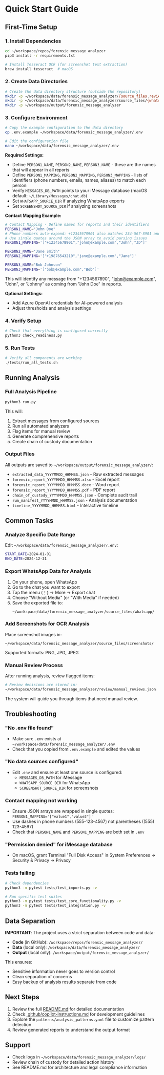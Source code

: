 # Quick Start Guide

## First-Time Setup

### 1. Install Dependencies
```bash
cd ~/workspace/repos/forensic_message_analyzer
pip3 install -r requirements.txt

# Install Tesseract OCR (for screenshot text extraction)
brew install tesseract  # macOS
```

### 2. Create Data Directories
```bash
# Create the data directory structure (outside the repository)
mkdir -p ~/workspace/data/forensic_message_analyzer/{source_files,review,logs}
mkdir -p ~/workspace/data/forensic_message_analyzer/source_files/{whatsapp,screenshots}
mkdir -p ~/workspace/output/forensic_message_analyzer
```

### 3. Configure Environment
```bash
# Copy the example configuration to the data directory
cp .env.example ~/workspace/data/forensic_message_analyzer/.env

# Edit the configuration file
nano ~/workspace/data/forensic_message_analyzer/.env
```

**Required Settings:**
- Define `PERSON1_NAME`, `PERSON2_NAME`, `PERSON3_NAME` - these are the names that will appear in all reports
- Define `PERSON1_MAPPING`, `PERSON2_MAPPING`, `PERSON3_MAPPING` - lists of identifiers (phone numbers, emails, names, aliases) to match each person
- Verify `MESSAGES_DB_PATH` points to your iMessage database (macOS default: `~/Library/Messages/chat.db`)
- Set `WHATSAPP_SOURCE_DIR` if analyzing WhatsApp exports
- Set `SCREENSHOT_SOURCE_DIR` if analyzing screenshots

**Contact Mapping Example:**
   ```bash
   # Contact Mapping - Define names for reports and their identifiers
   PERSON1_NAME="John Doe"
   # Phone numbers auto-expand: +12345678901 also matches 234-567-8901 and (234) 567-8901
   # Use single quotes around the JSON array to avoid parsing issues
   PERSON1_MAPPING='["+12345678901","john@example.com","John","JD"]'
   
   PERSON2_NAME="Jane Smith"
   PERSON2_MAPPING='["+19876543210","jane@example.com","Jane"]'
   
   PERSON3_NAME="Bob Johnson"
   PERSON3_MAPPING='["bob@example.com","Bob"]'
   ```
This will identify any message from "+1234567890", "john@example.com", "John", or "Johnny" as coming from "John Doe" in reports.

**Optional Settings:**
- Add Azure OpenAI credentials for AI-powered analysis
- Adjust thresholds and analysis settings

### 4. Verify Setup
```bash
# Check that everything is configured correctly
python3 check_readiness.py
```

### 5. Run Tests
```bash
# Verify all components are working
./tests/run_all_tests.sh
```

## Running Analysis

### Full Analysis Pipeline
```bash
python3 run.py
```

This will:
1. Extract messages from configured sources
2. Run all automated analyzers
3. Flag items for manual review
4. Generate comprehensive reports
5. Create chain of custody documentation

### Output Files

All outputs are saved to `~/workspace/output/forensic_message_analyzer/`:

- `extracted_data_YYYYMMDD_HHMMSS.json` - Raw extracted messages
- `forensic_report_YYYYMMDD_HHMMSS.xlsx` - Excel report
- `forensic_report_YYYYMMDD_HHMMSS.docx` - Word report
- `forensic_report_YYYYMMDD_HHMMSS.pdf` - PDF report
- `chain_of_custody_YYYYMMDD_HHMMSS.json` - Complete audit trail
- `run_manifest_YYYYMMDD_HHMMSS.json` - Analysis documentation
- `timeline_YYYYMMDD_HHMMSS.html` - Interactive timeline

## Common Tasks

### Analyze Specific Date Range
Edit `~/workspace/data/forensic_message_analyzer/.env`:
```bash
START_DATE=2024-01-01
END_DATE=2024-12-31
```

### Export WhatsApp Data for Analysis

1. On your phone, open WhatsApp
2. Go to the chat you want to export
3. Tap the menu (⋮) → More → Export chat
4. Choose "Without Media" (or "With Media" if needed)
5. Save the exported file to:
   ```
   ~/workspace/data/forensic_message_analyzer/source_files/whatsapp/
   ```

### Add Screenshots for OCR Analysis

Place screenshot images in:
```
~/workspace/data/forensic_message_analyzer/source_files/screenshots/
```

Supported formats: PNG, JPG, JPEG

### Manual Review Process

After running analysis, review flagged items:
```bash
# Review decisions are stored in:
~/workspace/data/forensic_message_analyzer/review/manual_reviews.json
```

The system will guide you through items that need manual review.

## Troubleshooting

### "No .env file found"
- Make sure `.env` exists at `~/workspace/data/forensic_message_analyzer/.env`
- Check that you copied from `.env.example` and edited the values

### "No data sources configured"
- Edit `.env` and ensure at least one source is configured:
  - `MESSAGES_DB_PATH` for iMessage
  - `WHATSAPP_SOURCE_DIR` for WhatsApp
  - `SCREENSHOT_SOURCE_DIR` for screenshots

### Contact mapping not working
- Ensure JSON arrays are wrapped in single quotes: `PERSON1_MAPPING='["value1","value2"]'`
- Use dashes in phone numbers (555-123-4567) not parentheses ((555) 123-4567)
- Check that `PERSON1_NAME` and `PERSON1_MAPPING` are both set in `.env`

### "Permission denied" for iMessage database
- On macOS, grant Terminal "Full Disk Access" in System Preferences → Security & Privacy → Privacy

### Tests failing
```bash
# Check dependencies
python3 -m pytest tests/test_imports.py -v

# Run specific test suites
python3 -m pytest tests/test_core_functionality.py -v
python3 -m pytest tests/test_integration.py -v
```

## Data Separation

**IMPORTANT**: The project uses a strict separation between code and data:

- **Code** (in GitHub): `/workspace/repos/forensic_message_analyzer/`
- **Data** (local only): `/workspace/data/forensic_message_analyzer/`
- **Output** (local only): `/workspace/output/forensic_message_analyzer/`

This ensures:
- Sensitive information never goes to version control
- Clean separation of concerns
- Easy backup of analysis results separate from code

## Next Steps

1. Review the full [README.md](README.md) for detailed documentation
2. Check [.github/copilot-instructions.md](.github/copilot-instructions.md) for development guidelines
3. Explore the `patterns/analysis_patterns.yaml` file to customize pattern detection
4. Review generated reports to understand the output format

## Support

- Check logs in `~/workspace/data/forensic_message_analyzer/logs/`
- Review chain of custody for detailed action history
- See README.md for architecture and legal compliance information
